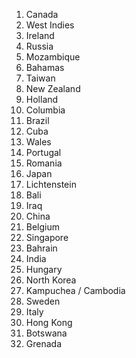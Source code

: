 1. Canada
2. West Indies
3. Ireland
4. Russia
5. Mozambique
6. Bahamas
7. Taiwan
8. New Zealand
9. Holland
10. Columbia
11. Brazil
12. Cuba
13. Wales
14. Portugal
15. Romania
16. Japan
17. Lichtenstein
18. Bali
19. Iraq
20. China
21. Belgium
22. Singapore
23. Bahrain
24. India
25. Hungary
26. North Korea
27. Kampuchea / Cambodia
28. Sweden
29. Italy
30. Hong Kong
31. Botswana
32. Grenada

